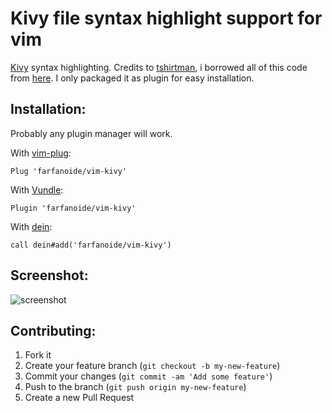 Kivy file syntax highlight support for vim
==========================================

[Kivy][] syntax highlighting. Credits to [tshirtman][], i borrowed all of this
code from [here][]. I only packaged it as plugin for easy installation.

Installation:
-------------

Probably any plugin manager will work.

With [vim-plug][vim-plug]:

```vim
Plug 'farfanoide/vim-kivy'
```

With [Vundle][vundle]:

```vim
Plugin 'farfanoide/vim-kivy'
```

With [dein][dein]:

```vim
call dein#add('farfanoide/vim-kivy')
```

Screenshot:
-----------

![screenshot](http://pix.toile-libre.org/upload/original/1401338792.png)

Contributing:
--------------

1. Fork it
2. Create your feature branch (`git checkout -b my-new-feature`)
3. Commit your changes (`git commit -am 'Add some feature'`)
4. Push to the branch (`git push origin my-new-feature`)
5. Create a new Pull Request

<!-- links -->
[kivy]: https://kivy.org/
[tshirtman]: https://github.com/tshirtman
[here]: https://github.com/tshirtman/.vim/commit/d865e1a0899d00ae127eedecaa8693b22fb9e0b3
[vim-plug]: https://github.com/junegunn/vim-plug
[vundle]: https://github.com/VundleVim/Vundle.vim
[dein]: https://github.com/Shougo/dein.vim